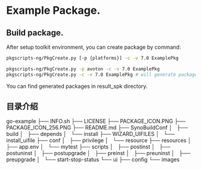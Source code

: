 # Example Package.

## Build package.
After setup toolkit environment, you can create package by command:
```bash
pkgscripts-ng/PkgCreate.py [-p {platforms}] -c -v 7.0 ExamplePkg
```

```bash
pkgscripts-ng/PkgCreate.py -p avoton -c -v 7.0 ExamplePkg
pkgscripts-ng/PkgCreate.py -c -v 7.0 ExamplePkg # will generate package for all platforms in build_env
```

You can find generated packages in result_spk directory.

## 目录介绍

go-example
├── INFO.sh
├── LICENSE
├── PACKAGE_ICON.PNG
├── PACKAGE_ICON_256.PNG
├── README.md
├── SynoBuildConf
│   ├── build
│   ├── depends
│   └── install
├── WIZARD_UIFILES
│   └── install_uifile
├── conf
│   ├── privilege
│   └── resource
├── resources
│   ├── app.env
│   └── mytest
├── scripts
│   ├── postinst
│   ├── postuninst
│   ├── postupgrade
│   ├── preinst
│   ├── preuninst
│   ├── preupgrade
│   └── start-stop-status
└── ui
├── config
└── images



